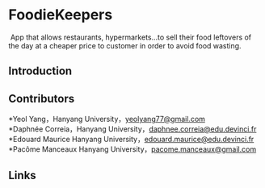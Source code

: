 # FoodieKeepers
![]()
App that allows restaurants, hypermarkets...to sell their food leftovers of the day at a cheaper price to customer in order to avoid food wasting.

## Introduction


## Contributors
*Yeol Yang，Hanyang University，yeolyang77@gmail.com  
*Daphnée Correia，Hanyang University，daphnee.correia@edu.devinci.fr  
*Edouard Maurice Hanyang University，edouard.maurice@edu.devinci.fr  
*Pacôme Manceaux Hanyang University，pacome.manceaux@gmail.com  


## Links
